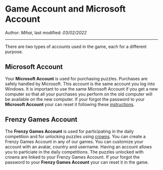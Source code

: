# Game Account and Microsoft Account

Author: *Mihai*, last modified: _03/02/2022_

---

There are two types of accounts used in the game, each for a different purpose.

## Microsoft Account

Your **Microsoft Account** is used for purchasing puzzles. Purchases are safely handled by Microsoft.
This account is the same account you log into Windows. It is important to use the same Microsoft Account if you get a new computer so that all your purchases you perform on the old computer will be available on the new computer.
If your forgot the password to your **Microsoft Account** your can reset it following these [instructions](https://mihaimihaila.github.io/frenzygames/docs/forgot-password.html).

## Frenzy Games Account

The **Frenzy Games Account** is used for participating in the daily competition and for unlocking puzzles using [crowns](https://mihaimihaila.github.io/frenzygames/docs/what-are-crowns.html). You can create a Frenzy Games Account in any of our games. You can customize your account with an avatar, country and username. Having an account allows you to particiate in the daily competitions. The puzzles unlocked with crowns are linked to your Frenzy Games Account.
If your forgot the password to your **Frenzy Games Account** your can reset it in the game.